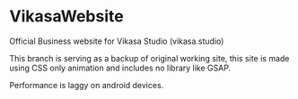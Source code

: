 # VikasaWebsite
Official Business website for Vikasa Studio (vikasa.studio)

This branch is serving as a backup of original working site, this site is made using 
CSS only animation and includes no library like GSAP.

Performance is laggy on android devices.